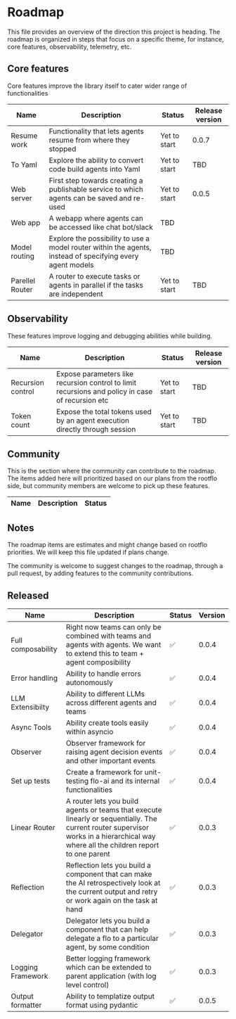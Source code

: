 # Roadmap

This file provides an overview of the direction this project is heading. The roadmap is organized in steps that focus on a specific theme, for instance, core features, observability, telemetry, etc.

## Core features

Core features improve the library itself to cater wider range of functionalities

| Name | Description | Status | Release version |
|------|-------------|--------|-----------------|
|Resume work| Functionality that lets agents resume from where they stopped|Yet to start|0.0.7 |
|To Yaml| Explore the ability to convert code build agents into Yaml| Yet to start| TBD |
|Web server| First step towards creating a publishable service to which agents can be saved and re-used| Yet to start| 0.0.5 |
|Web app| A webapp where agents can be accessed like chat bot/slack| TBD |
|Model routing| Explore the possibility to use a model router within the agents, instead of specifying every agent models | TBD |
|Parellel Router| A router to execute tasks or agents in parallel if the tasks are independent | Yet to start | TBD

## Observability

These features improve logging and debugging abilities while building.

| Name | Description | Status | Release version |
|------|-------------|--------|-----------------|
|Recursion control| Expose parameters like recursion control to limit recursions and policy in case of recursion etc | Yet to start | TBD
| Token count | Expose the total tokens used by an agent execution directly through session| Yet to start | TBD

## Community

This is the section where the community can contribute to the roadmap. The items added here will prioritized based on our plans from the rootflo side, but community members are welcome to pick up these features.

| Name | Description | Status |
|------|-------------|--------|


## Notes
The roadmap items are estimates and might change based on rootflo priorities. We will keep this file updated if plans change. 

The community is welcome to suggest changes to the roadmap, through a pull request, by adding features to the community contributions. 

## Released

| Name | Description | Status | Version|
|------|-------------|--------|--------|
| Full composability | Right now teams can only be combined with teams and agents with agents. We want to extend this to team + agent composibility | ✅ | 0.0.4 | 
| Error handling | Ability to handle errors autonomously | ✅  | 0.0.4|
|LLM Extensibilty| Ability to different LLMs across different agents and teams| ✅  | 0.0.4|
|Async Tools| Ability create tools easily within asyncio | ✅  | 0.0.4|
|Observer| Observer framework for raising agent decision events and other important events | ✅  | 0.0.4|
|Set up tests| Create a framework for unit-testing flo-ai and its internal functionalities| ✅  | 0.0.4 |
|Linear Router|A router lets you build agents or teams that execute linearly or sequentially. The current router supervisor works in a hierarchical way where all the children report to one parent|  ✅ | 0.0.3|
|Reflection| Reflection lets you build a component that can make the AI retrospectively look at the current output and retry or work again on the task at hand|  ✅ | 0.0.3|
|Delegator| Delegator lets you build a component that can help delegate a flo to a particular agent, by some condition|  ✅ | 0.0.3|
|Logging Framework|Better logging framework which can be extended to parent application (with log level control)|  ✅|0.0.3|
|Output formatter| Ability to templatize output format using pydantic| ✅| 0.0.5 |



